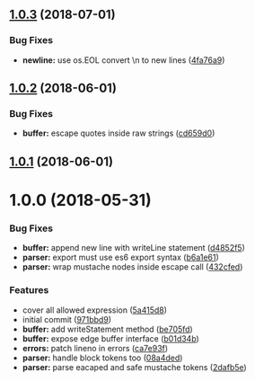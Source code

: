 <a name="1.0.3"></a>
## [1.0.3](https://github.com/poppinss/edge-parser/compare/v1.0.2...v1.0.3) (2018-07-01)


### Bug Fixes

* **newline:** use os.EOL convert \n to new lines ([4fa76a9](https://github.com/poppinss/edge-parser/commit/4fa76a9))



<a name="1.0.2"></a>
## [1.0.2](https://github.com/poppinss/edge-parser/compare/v1.0.0...v1.0.2) (2018-06-01)


### Bug Fixes

* **buffer:** escape quotes inside raw strings ([cd659d0](https://github.com/poppinss/edge-parser/commit/cd659d0))



<a name="1.0.1"></a>
## [1.0.1](https://github.com/poppinss/edge-parser/compare/v1.0.0...v1.0.1) (2018-06-01)



<a name="1.0.0"></a>
# 1.0.0 (2018-05-31)


### Bug Fixes

* **buffer:** append new line with writeLine statement ([d4852f5](https://github.com/poppinss/edge-parser/commit/d4852f5))
* **parser:** export must use es6 export syntax ([b6a1e61](https://github.com/poppinss/edge-parser/commit/b6a1e61))
* **parser:** wrap mustache nodes inside escape call ([432cfed](https://github.com/poppinss/edge-parser/commit/432cfed))


### Features

* cover all allowed expression ([5a415d8](https://github.com/poppinss/edge-parser/commit/5a415d8))
* initial commit ([971bbd9](https://github.com/poppinss/edge-parser/commit/971bbd9))
* **buffer:** add writeStatement method ([be705fd](https://github.com/poppinss/edge-parser/commit/be705fd))
* **buffer:** expose edge buffer interface ([b01d34b](https://github.com/poppinss/edge-parser/commit/b01d34b))
* **errors:** patch lineno in errors ([ca7e93f](https://github.com/poppinss/edge-parser/commit/ca7e93f))
* **parser:** handle block tokens too ([08a4ded](https://github.com/poppinss/edge-parser/commit/08a4ded))
* **parser:** parse eacaped and safe mustache tokens ([2dafb5e](https://github.com/poppinss/edge-parser/commit/2dafb5e))



